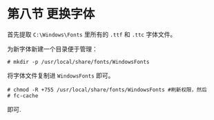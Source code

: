 # 第八节 更换字体

首先提取 `C:\Windows\Fonts` 里所有的 `.ttf` 和 `.ttc` 字体文件。

为新字体新建一个目录便于管理：

`# mkdir -p /usr/local/share/fonts/WindowsFonts`

将字体文件复制进 `WindowsFonts` 即可。

```
# chmod -R +755 /usr/local/share/fonts/WindowsFonts #刷新权限，然后
# fc-cache
```

即可.
